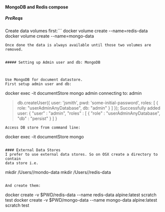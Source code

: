 #### MongoDB and Redis  compose

##### PreReqs
Create data volumes first:```
docker volume create --name=redis-data
docker volume create --name=mongo-data
```
Once done the data is always available until those two volumes are removed.


##### Setting up Admin user and db: MongoDB



Use MongoDB for document datastore.
First setup admin user and db:

```
docker exec -it documentStore mongo admin
connecting to: admin
> db.createUser({ user: 'jsmith', pwd: 'some-initial-password', roles: [ { role: "userAdminAnyDatabase", db: "admin" } ] });
Successfully added user: {
    "user" : "admin",
    "roles" : [
        {
            "role" : "userAdminAnyDatabase",
            "db" : "persist"
        }
    ]
}
```
Access DB store from command line:

```
docker exec -it documentStore mongo
```

#### External Data Stores
I prefer to use external data stores. So on OSX create a directory to contain
data store i.e.
```
mkdir /Users/<your home dir>/mondo-data
mkdir /Users/<your home dir>/redis-data
```

And create them:
```
docker create -v $PWD/redis-data --name redis-data alpine:latest scratch test
docker create -v $PWD/mongo-data --name mongo-data alpine:latest scratch test
```
